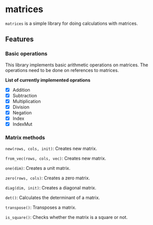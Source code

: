 # matrices

`matrices` is a simple library for doing calculations with matrices.

## Features
### Basic operations
This library implements basic arithmetic operations on matrices. The operations need to be done on references to matrices.

**List of currently implemented oprations**

- [X] Addition
- [X] Subtraction
- [X] Multiplication
- [X] Division
- [X] Negation
- [X] Index
- [X] IndexMut

### Matrix methods
`new(rows, cols, init)`: Creates new matrix.

`from_vec(rows, cols, vec)`: Creates new matrix.

`one(dim)`: Creates a unit matrix.

`zero(rows, cols)`: Creates a zero matrix.

`diag(dim, init)`: Creates a diagonal matrix.

`det()`: Calculates the determinant of a matrix.

`transpose()`: Transposes a matrix.

`is_square()`: Checks whether the matrix is a square or not.